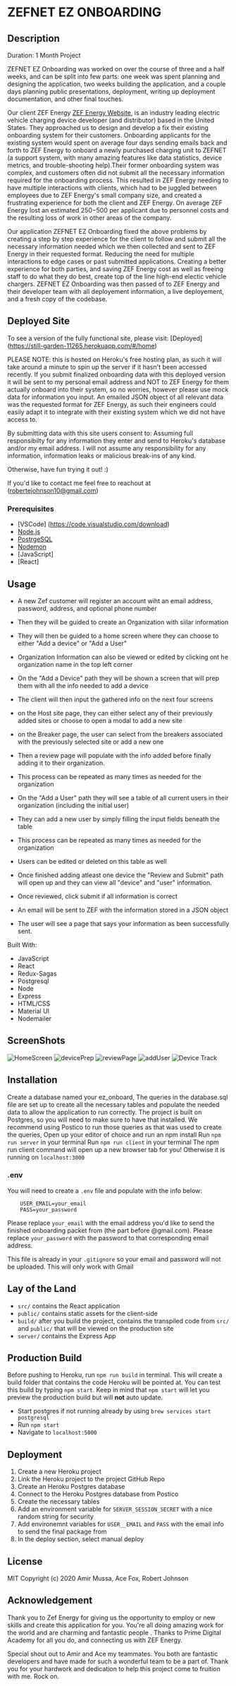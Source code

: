 # ZEFNET EZ ONBOARDING

## Description
Duration: 1 Month Project

ZEFNET EZ Onboarding was worked on over the course of three and a half weeks, and can be split into few parts: one week was spent planning and designing the application, two weeks building the application, and a couple days planning public presentations, deployment, writing up deployment documentation, and other final touches.

Our client ZEF Energy [ZEF Energy Website](zefenergy.com), is an industry leading electric vehicle charging device developer (and distributor) based in the United States. They approached us to design and develop a fix their existing onboarding system for their customers. Onboarding applicants for the existing system would spent on average four days sending emails back and forth to ZEF Energy to onboard a newly purchased charging unit to ZEFNET (a support system, with many amazing features like data statistics, device metrics, and trouble-shooting help).Their former onboarding system was complex, and customers often did not submit all the necessary information required for the onboarding process. This resulted in ZEF Energy needing to have multiple interactions with clients, which had to be juggled between employees due to ZEF Energy's small company size, and created a frustrating experience for both the client and ZEF Energy. On average ZEF Energy lost an estimated 250$-500$ per applicant due to personnel costs and the resulting loss of work in other areas of the company.

Our application ZEFNET EZ Onboarding fixed the above problems by creating a step by step experience for the client to follow and submit all the necessary information needed which we then collected and sent to ZEF Energy in their requested format. Reducing the need for multiple interactions to edge cases or past submitted applications. Creating a better experience for both parties, and saving ZEF Energy cost as well as freeing staff to do what they do best, create top of the line high-end electic vehicle chargers. ZEFNET EZ Onboarding was then passed of to ZEF Energy and their developer team with all deployement information, a live deployement, and a fresh copy of the codebase.

## Deployed Site

To see a version of the fully functional site, please visit: [Deployed] (https://still-garden-11265.herokuapp.com/#/home) 

PLEASE NOTE: this is hosted on Heroku's free hosting plan, as such it will take around a minute to spin up the server if it hasn't been accessed recently. If you submit finalized onboarding data with this deployed version it will be sent to my personal email address and NOT to ZEF Energy for them actually onboard into their system, so no worries, however please use mock data for information you input. An emailed JSON object of all relevant data was the requested format for ZEF Energy, as such their engineers could easily adapt it to integrate with their existing system which we did not have access to.

By submitting data with this site users consent to:
Assuming full responsibilty for any information they enter and send to Heroku's database and/or my email address. I will not assume any responsibility for any information, information leaks or malicious break-ins of any kind. 

Otherwise, have fun trying it out! :) 

If you'd like to contact me feel free to reachout at (robertejohnson10@gmail.com) 

### Prerequisites

- [VSCode] (https://code.visualstudio.com/download)
- [Node.js](https://nodejs.org/en/)
- [PostrgeSQL](https://www.postgresql.org/)
- [Nodemon](https://nodemon.io/)
- [JavaScript]
- [React]

## Usage

- A new Zef customer will register an account wiht an email address, password, address, and optional phone number
- Then they will be guided to create an Organization with siilar information
- They will then be guided to a home screen where they can choose to either "Add a device" or "Add a User"
- Organization Information can also be viewed or edited by clicking ont he organization name in the top left corner

- On the "Add a Device" path they will be shown a screen that will prep them with all the info needed to add a device
- The client will then input the gathered info on the next four screens
- on the Host site page, they can either select any of their previously added sites or choose to open a modal to add a new site
- on the Breaker page, the user can select from the breakers associated with the previously selected site or add a new one
- Then a review page will populate with the info added before finally adding it to their organization.
- This process can be repeated as many times as needed for the organization

- On the "Add a User" path they will see a table of all current users in their organization (including the initial user)
- They can add a new user by simply filling the input fields beneath the table
- This process can be repeated as many times as needed for the organization
- Users can be edited or deleted on this table as well

- Once finished adding atleast one device the "Review and Submit" path will open up and they can view all "device" and "user" information.
- Once reviewed, click submit if all information is correct
- An email will be sent to ZEF with the information stored in a JSON object
- The user will see a page that says your information as been successfully sent. 

Built With:
- JavaScript
- React
- Redux-Sagas
- Postgresql
- Node
- Express
- HTML/CSS
- Material UI
- Nodemailer

## ScreenShots

![HomeScreen](/images/homeScreen.jpeg)
![devicePrep](/images/devicePrep.png)
![reviewPage](/images/reviewPage.png)
![addUser](/images/addUser.gif)
![Device Track](/images/AddDevice.gif)

## Installation
Create a database named your ez_onboard,
The queries in the database.sql file are set up to create all the necessary tables and populate the needed data to allow the application to run correctly. The project is built on Postgres, so you will need to make sure to have that installed. We recommend using Postico to run those queries as that was used to create the queries,
Open up your editor of choice and run an npm install
Run `npm run server` in your terminal
Run `npm run client` in your terminal
The npm run client command will open up a new browser tab for you!
Otherwise it is running on `localhost:3000`

### .env
You will need to create a `.env` file and populate with the info below: 
            
        USER_EMAIL=your_email
        PASS=your_password

Please replace `your_email` with the email address you'd like to send the finished onboarding packet from (the part before @gmail.com).
Please replace `your_password` with the password to that corresponding email address.

This file is already in your `.gitignore` so your email and password will not be uploaded.
This will only work with Gmail

## Lay of the Land

* `src/` contains the React application
* `public/` contains static assets for the client-side
* `build/` after you build the project, contains the transpiled code from `src/` and `public/` that will be viewed on the production site
* `server/` contains the Express App

## Production Build

Before pushing to Heroku, run `npm run build` in terminal. This will create a build folder that contains the code Heroku will be pointed at. You can test this build by typing `npm start`. Keep in mind that `npm start` will let you preview the production build but will **not** auto update.

* Start postgres if not running already by using `brew services start postgresql`
* Run `npm start`
* Navigate to `localhost:5000`

## Deployment

1. Create a new Heroku project
2. Link the Heroku project to the project GitHub Repo
3. Create an Heroku Postgres database
4. Connect to the Heroku Postgres database from Postico
5. Create the necessary tables
6. Add an environment variable for `SERVER_SESSION_SECRET` with a nice random string for security
7. Add environemnt variables for `USER__EMAIL` and `PASS` with the email info to send the final package from 
8. In the deploy section, select manual deploy

## License
MIT Copyright (c) 2020 Amir Mussa, Ace Fox, Robert Johnson

## Acknowledgement
Thank you to Zef Energy for giving us the opportunity to employ or new skills and create this application for you. You're all doing amazing work for the world and are charming and fantastic people
.
Thanks to Prime Digital Academy for all you do, and connecting us with ZEF Energy.

Special shout out to Amir and Ace my teammates. You both are fantastic developers and have made for such a wonderful team to be a part of. Thank you for your hardwork and dedication to help this project come to fruition with me. Rock on.